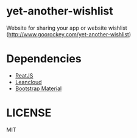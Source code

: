 # yet-another-wishlist
Website for sharing your app or website wishlist (http://www.goorockey.com/yet-another-wishlist)

# Dependencies
- [ReatJS](http://facebook.github.io/react/)
- [Leancloud](https://leancloud.cn)
- [Bootstrap Material](http://fezvrasta.github.io/bootstrap-material-design/bootstrap-elements.html)

# LICENSE
MIT
